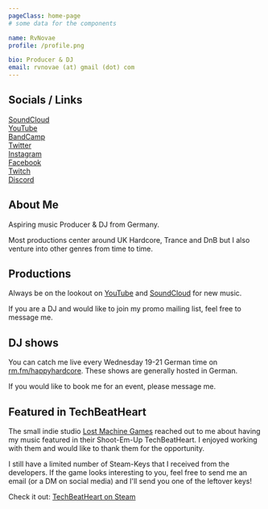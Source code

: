 ```yaml
---
pageClass: home-page
# some data for the components

name: RvNovae
profile: /profile.png

bio: Producer & DJ
email: rvnovae (at) gmail (dot) com
---
```


<ProfileSection :frontmatter="$page.frontmatter" />

## Socials / Links

<a href="https://soundcloud.com/rvnovae" target="blank">SoundCloud</a></br>
<a href="https://youtube.com/c/rvnovae" target="blank">YouTube</a></br>
<a href="https://rvnovae.bandcamp.com" target="blank">BandCamp</a></br>
<a href="https://twitter.com/rvnovae" target="blank">Twitter</a></br>
<a href="https://www.instagram.com/rvnovae" target="blank">Instagram</a></br>
<a href="https://facebook.com/RvNovae" target="blank">Facebook</a></br>
<a href="https://twitch.tv/RvNovae" target="blank">Twitch</a></br>
<a href="https://discord.gg/ZKM26Dk" target="blank">Discord</a></br>

## About Me

Aspiring music Producer & DJ from Germany.

Most productions center around UK Hardcore, Trance and DnB but I also venture into other genres from time to time.

## Productions

Always be on the lookout on [YouTube](https://youtube.com/c/rvnovae) and [SoundCloud](https://soundcloud.com/rvnovae) for new music.

If you are a DJ and would like to join my promo mailing list, feel free to message me.

## DJ shows

You can catch me live every Wednesday 19-21 German time on [rm.fm/happyhardcore](https://rm.fm/happyhardcore).
These shows are generally hosted in German.

If you would like to book me for an event, please message me.

## Featured in TechBeatHeart

The small indie studio [Lost Machine Games](https://www.lostmachinegames.com/) reached out to me
about having my music featured in their Shoot-Em-Up TechBeatHeart.
I enjoyed working with them and would like to thank them for the opportunity.

I still have a limited number of Steam-Keys that I received from the developers.
If the game looks interesting to you, feel free to send me an email (or a DM on social media)
and I'll send you one of the leftover keys!

Check it out: [TechBeatHeart on Steam](https://store.steampowered.com/app/1520330/TechBeat_Heart/)

<!-- Custom style for this page -->

<style lang="stylus">

.theme-container.home-page .page
  font-size 16px
  font-family "lucida grande", "lucida sans unicode", lucida, "Helvetica Neue", Helvetica, Arial, sans-serif;
  p
    margin 0 0 0.5rem
  p, ul, ol
    line-height normal
  a
    font-weight normal
  .theme-default-content:not(.custom) > h2
    margin-bottom 0.5rem
  .theme-default-content:not(.custom) > h2:first-child + p
    margin-top 0.5rem
  .theme-default-content:not(.custom) > h3
    padding-top 4rem

  /* Override */
  .md-card
    margin-top 0.5em
    .card-image
      padding 0.2rem
      img
        max-width 120px
        max-height 120px
    .card-content p
      -webkit-margin-after 0.2em

@media (max-width: 419px)
  .theme-container.home-page .page
    p, ul, ol
      line-height 1.5

    .md-card
      .card-image
        img
          width 100%
          max-width 400px

</style>
